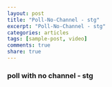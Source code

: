 ```yaml
---
layout: post
title: "Poll-No-Channel - stg"
excerpt: "Poll-No-Channel - stg"
categories: articles
tags: [sample-post, video]
comments: true
share: true
---
```

### poll with no channel - stg
<br>
<div class="apester-media" data-media-id="5de7a89821e42798c14e537e" height="350"></div><script 
async src="https://static.stg.apester.com/js/sdk/latest/apester-sdk.js"></script>
<br>
